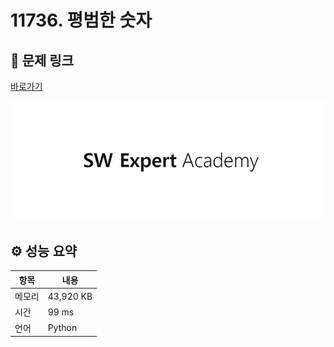 # 11736. 평범한 숫자

## 🔗 문제 링크

[바로가기](https://swexpertacademy.com/main/code/problem/problemDetail.do?contestProbId=AXhh-H-KwUcDFARQ)

![SWEA 로고](../../images/swea.jpg)

## ⚙️ 성능 요약

| 항목   | 내용      |
| ------ | --------- |
| 메모리 | 43,920 KB |
| 시간   | 99 ms     |
| 언어   | Python    |

